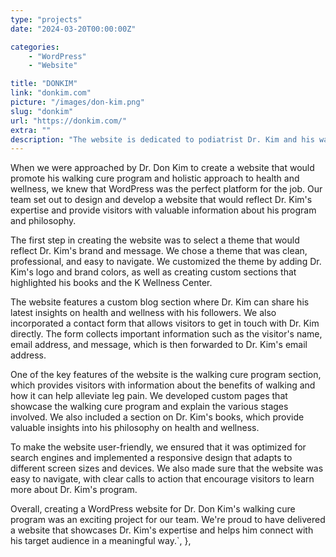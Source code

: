 ```yaml
---
type: "projects"
date: "2024-03-20T00:00:00Z"

categories: 
    - "WordPress"
    - "Website"

title: "DONKIM"
link: "donkim.com"
picture: "/images/don-kim.png"
slug: "donkim"
url: "https://donkim.com/"
extra: ""
description: "The website is dedicated to podiatrist Dr. Kim and his walking cure program, which offers a natural solution for leg pain. It also showcases his books on healthy living and the K Wellness Center, which offers natural treatments for chronic conditions."
---
```

When we were approached by Dr. Don Kim to create a website that would promote his walking cure program and holistic approach to health and wellness, we knew that WordPress was the perfect platform for the job. Our team set out to design and develop a website that would reflect Dr. Kim's expertise and provide visitors with valuable information about his program and philosophy.

The first step in creating the website was to select a theme that would reflect Dr. Kim's brand and message. We chose a theme that was clean, professional, and easy to navigate. We customized the theme by adding Dr. Kim's logo and brand colors, as well as creating custom sections that highlighted his books and the K Wellness Center.

The website features a custom blog section where Dr. Kim can share his latest insights on health and wellness with his followers. We also incorporated a contact form that allows visitors to get in touch with Dr. Kim directly. The form collects important information such as the visitor's name, email address, and message, which is then forwarded to Dr. Kim's email address.

One of the key features of the website is the walking cure program section, which provides visitors with information about the benefits of walking and how it can help alleviate leg pain. We developed custom pages that showcase the walking cure program and explain the various stages involved. We also included a section on Dr. Kim's books, which provide valuable insights into his philosophy on health and wellness.

To make the website user-friendly, we ensured that it was optimized for search engines and implemented a responsive design that adapts to different screen sizes and devices. We also made sure that the website was easy to navigate, with clear calls to action that encourage visitors to learn more about Dr. Kim's program.

Overall, creating a WordPress website for Dr. Don Kim's walking cure program was an exciting project for our team. We're proud to have delivered a website that showcases Dr. Kim's expertise and helps him connect with his target audience in a meaningful way.`,
    },
